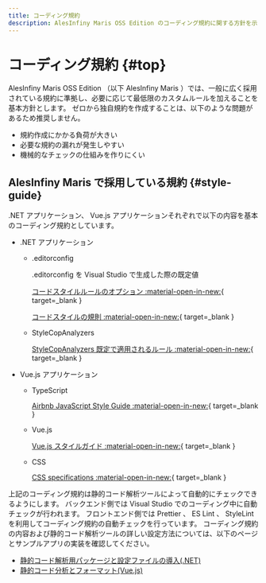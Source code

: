 ```yaml
---
title: コーディング規約
description: AlesInfiny Maris OSS Edition のコーディング規約に関する方針を示します。
---
```


# コーディング規約 {#top}

AlesInfiny Maris OSS Edition （以下 AlesInfiny Maris ）では、一般に広く採用されている規約に準拠し、必要に応じて最低限のカスタムルールを加えることを基本方針とします。
ゼロから独自規約を作成することは、以下のような問題があるため推奨しません。

- 規約作成にかかる負荷が大きい
- 必要な規約の漏れが発生しやすい
- 機械的なチェックの仕組みを作りにくい

## AlesInfiny Maris で採用している規約 {#style-guide}

.NET アプリケーション、 Vue.js アプリケーションそれぞれで以下の内容を基本のコーディング規約としています。

- .NET アプリケーション
    - .editorconfig

        .editorconfig を Visual Studio で生成した際の既定値

        [コードスタイルルールのオプション :material-open-in-new:](https://learn.microsoft.com/ja-jp/dotnet/fundamentals/code-analysis/code-style-rule-options){ target=_blank }

        [コードスタイルの規則 :material-open-in-new:](https://learn.microsoft.com/ja-jp/dotnet/fundamentals/code-analysis/style-rules/){ target=_blank }

    - StyleCopAnalyzers
  
        [StyleCopAnalyzers 既定で適用されるルール :material-open-in-new:](https://github.com/DotNetAnalyzers/StyleCopAnalyzers/blob/master/DOCUMENTATION.md){ target=_blank }

- Vue.js アプリケーション
    - TypeScript

        [Airbnb JavaScript Style Guide :material-open-in-new:](https://github.com/airbnb/javascript){ target=_blank }

    - Vue.js

        [Vue.js スタイルガイド :material-open-in-new:](https://ja.vuejs.org/style-guide/){ target=_blank }

    - CSS

        [CSS specifications :material-open-in-new:](https://www.w3.org/Style/CSS/current-work){ target=_blank }

上記のコーディング規約は静的コード解析ツールによって自動的にチェックできるようにします。
バックエンド側では Visual Studio でのコーディング中に自動チェックが行われます。
フロントエンド側では Prettier 、 ES Lint 、 StyleLint を利用してコーディング規約の自動チェックを行っています。
コーディング規約の内容および静的コード解析ツールの詳しい設定方法については、以下のページとサンプルアプリの実装を確認してください。

- [静的コード解析用パッケージと設定ファイルの導入(.NET)](../how-to-develop/dotnet/project-settings.md#setup-static-code-testing)
- [静的コード分析とフォーマット(Vue.js)](../how-to-develop/vue-js/static-verification-and-format.md)

